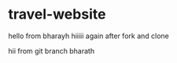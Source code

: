 # travel-website
hello from bharayh
hiiiii again after fork and clone


hii from git branch bharath
